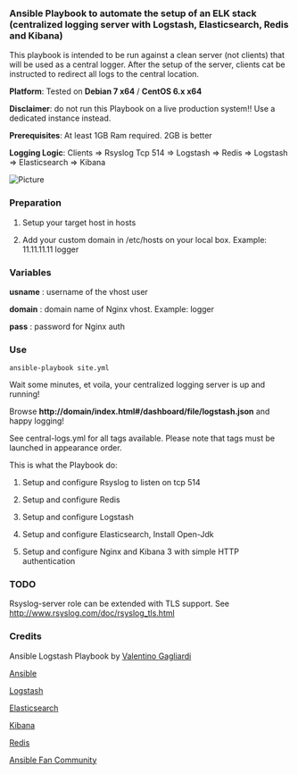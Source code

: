 ### Ansible Playbook to automate the setup of an ELK stack (centralized logging server with Logstash, Elasticsearch, Redis and Kibana)

This playbook is intended to be run against a clean server (not clients) that will be used as a central logger. After the setup of the server, clients cat be instructed to redirect all logs to the central location.

**Platform**: Tested on **Debian 7 x64** / **CentOS 6.x x64**

**Disclaimer**: do not run this Playbook on a live production system!! Use a dedicated instance instead.

**Prerequisites**: At least 1GB Ram required. 2GB is better

**Logging Logic**: Clients => Rsyslog Tcp 514 => Logstash => Redis => Logstash => Elasticsearch => Kibana

![Picture](http://www.servermanaged.it/wp-content/uploads/2013/10/Setup-Logstash-Elasticsearch-Kibana.png)

### Preparation

1. Setup your target host in hosts

2. Add your custom domain in /etc/hosts on your local box. Example: 11.11.11.11 logger

### Variables

**usname** : username of the vhost user 

**domain** : domain name of Nginx vhost. Example: logger

**pass** : password for Nginx auth

### Use

`ansible-playbook site.yml `

Wait some minutes, et voila, your centralized logging server is up and running!

Browse **http://domain/index.html#/dashboard/file/logstash.json** and happy logging!

See central-logs.yml for all tags available. Please note that tags must be launched in appearance order.

This is what the Playbook do:

1. Setup and configure Rsyslog to listen on tcp 514

2. Setup and configure Redis

3. Setup and configure Logstash

4. Setup and configure Elasticsearch, Install Open-Jdk

5. Setup and configure Nginx and Kibana 3 with simple HTTP authentication

### TODO

Rsyslog-server role can be extended with TLS support. See http://www.rsyslog.com/doc/rsyslog_tls.html

### Credits

Ansible Logstash Playbook by <a href="https://plus.google.com/+ValentinoGagliardi?rel=author">Valentino Gagliardi </a>

[Ansible](http://www.ansible.com/)

[Logstash](http://www.logstash.net/)

[Elasticsearch](http://www.elasticsearch.org/)

[Kibana](http://www.elasticsearch.org/overview/kibana/)

[Redis](http://redis.io/)

[Ansible Fan Community](https://plus.google.com/u/0/communities/108222183653550371543)

